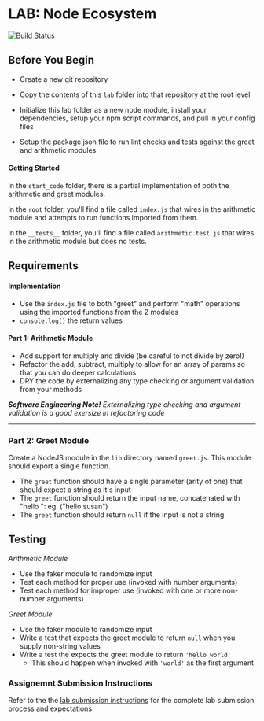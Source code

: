 # LAB: Node Ecosystem

[![Build Status](https://travis-ci.com/401-advanced-javascript-aeaston/lab-01.svg?branch=master)](https://travis-ci.com/401-advanced-javascript-aeaston/lab-01)

## Before You Begin

* Create a new git repository

* Copy the contents of this `lab` folder into that repository at the root level

* Initialize this lab folder as a new node module, install your dependencies, setup your npm script commands, and pull in your config files

* Setup the package.json file to run lint checks and tests against the greet and arithmetic modules

#### Getting Started
In the `start_code` folder, there is a partial implementation of both the arithmetic and greet modules.

In the `root` folder, you'll find a file called `index.js` that wires in the arithmetic module and attempts to run functions imported from them.

In the `__tests__` folder, you'll find a file called `arithmetic.test.js` that wires in the arithmetic module but does no tests.

## Requirements

#### Implementation
* Use the `index.js` file to both "greet" and perform "math" operations using the imported functions from the 2 modules
* `console.log()` the return values


#### Part 1: Arithmetic Module

* Add support for multiply and divide (be careful to not divide by zero!)
* Refactor the add, subtract, multiply to allow for an array of params so that you can do deeper calculations
* DRY the code by externalizing any type checking or argument validation from your methods

***Software Engineering Note!***
*Externalizing type checking and argument validation is a good exersize in refactoring code*

---

### Part 2: Greet Module
Create a NodeJS module in the `lib` directory named `greet.js`.  This module should export a single function.
* The `greet` function should have a single parameter (arity of one) that should expect a string as it's input
* The `greet` function should return the input name, concatenated with "hello ": eg. ("hello susan")
* The `greet` function should return `null` if the input is not a string

## Testing
*Arithmetic Module* 
* Use the faker module to randomize input
* Test each method for proper use (invoked with number arguments)
* Test each method for improper use (invoked with one or more non-number arguments)

*Greet Module*
* Use the faker module to randomize input
* Write a test that expects the greet module to return `null` when you supply non-string values
* Write a test the expects the greet module to return `'hello world'`
  * This should happen when invoked with `'world'` as the first argument


### Assignemnt Submission Instructions
Refer to the the [lab submission instructions](../../../reference/submission-instructions/labs/README.md) for the complete lab submission process and expectations
